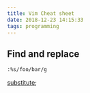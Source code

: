 ```yaml
---
title: Vim Cheat sheet 
date: 2018-12-23 14:15:33
tags: programming
---
```


## Find and replace

```bash
:%s/foo/bar/g
```

[substitute](http://vim.wikia.com/wiki/Search_and_replace);